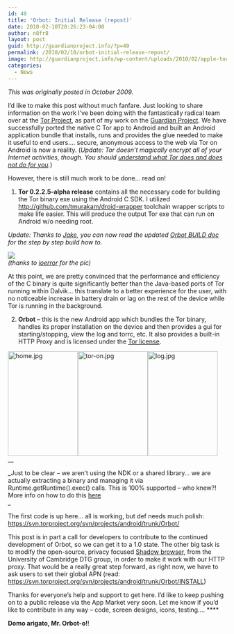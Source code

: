 ```yaml
---
id: 49
title: 'Orbot: Initial Release (repost)'
date: 2010-02-10T20:26:23-04:00
author: n8fr8
layout: post
guid: http://guardianproject.info/?p=49
permalink: /2010/02/10/orbot-initial-release-repost/
image: http://guardianproject.info/wp-content/uploads/2010/02/apple-touch-icon-256-150x150.png
categories:
  - News
---
```

_This was originally posted in October 2009._

I&#8217;d like to make this post without much fanfare. Just looking to share information on the work I&#8217;ve been doing with the fantastically radical team over at the [Tor Project](http://torproject.org), as part of my work on the [Guardian Project](http://openideals.com/guardian). We have successfully ported the native C Tor app to Android and built an Android application bundle that installs, runs and provides the glue needed to make it useful to end users&#8230;. secure, anonymous access to the web via Tor on Android is now a reality. (_Update: Tor doesn&#8217;t magically encrypt all of your Internet activities, though. You should [understand what Tor does and does not do for you](https://www.torproject.org/download.html.en#Warning)._)

However, there is still much work to be done&#8230; read on!

1) **Tor 0.2.2.5-alpha release** contains all the necessary code for building the Tor binary exe using the Android C SDK. I utilized <a href="http://github.com/tmurakam/droid-wrapper" target="_blank">http://github.com/tmurakam/droid-wrapper</a> toolchain wrapper scripts to make life easier. This will produce the output Tor exe that can run on Android w/o needing root.

_Update: Thanks to [Jake](http://www.appelbaum.net/), you can now read the updated [Orbot BUILD doc](https://svn.torproject.org/svn/projects/android/trunk/Orbot/BUILD) for the step by step build how to._

[![](http://farm4.static.flickr.com/3510/3933276410_275a88c115_d.jpg)](http://www.flickr.com/photos/ioerror/3933276410/)  
_(thanks to [ioerror](http://www.flickr.com/photos/ioerror) for the pic)_

At this point, we are pretty convinced that the performance and efficiency of the C binary is quite significantly better than the Java-based ports of Tor running within Dalvik&#8230; this translate to a better experience for the user, with no noticeable increase in battery drain or lag on the rest of the device while Tor is running in the background.

2) **Orbot** &#8211; this is the new Android app which bundles the Tor binary, handles its proper installation on the device and then provides a gui for starting/stopping, view the log and torrc, etc. It also provides a built-in HTTP Proxy and is licensed under the [Tor license](https://www.torproject.org/eff/tor-legal-faq.html).

[<img src="http://farm3.static.flickr.com/2588/4034052788_cff2aaf55c_m.jpg" alt="home.jpg" width="161" height="240" />](http://www.flickr.com/photos/natty/4034052788/ "home.jpg by nathanialfreitas, on Flickr")[<img src="http://farm3.static.flickr.com/2503/4033299037_49517e87b7_m.jpg" alt="tor-on.jpg" width="161" height="240" />](http://www.flickr.com/photos/natty/4033299037/ "tor-on.jpg by nathanialfreitas, on Flickr")[<img src="http://farm3.static.flickr.com/2484/4034052826_e326c056fc_m.jpg" alt="log.jpg" width="161" height="240" />](http://www.flickr.com/photos/natty/4034052826/ "log.jpg by nathanialfreitas, on Flickr")  
__

_Just to be clear &#8211; we aren&#8217;t using the NDK or a shared library&#8230; we are actually extracting a binary and managing it via Runtime.getRuntime().exec() calls. This is 100% supported &#8211; who knew?! More info on how to do this [here](http://remotedroid.net/blog/2009/04/13/running-native-code-in-android/)  
_ 

The first code is up here&#8230; all is working, but def needs much polish:  
<a href="https://svn.torproject.org/svn/projects/android/trunk/Orbot/" target="_blank">https://svn.torproject.org/svn/projects/android/trunk/Orbot/</a>

This post is in part a call for developers to contribute to the continued development of Orbot, so we can get it to a 1.0 state. The other big task is to modify the open-source, privacy focused [Shadow browser](http://www.cl.cam.ac.uk/research/dtg/android/tor/), from the University of Cambridge DTG group, in order to make it work with our HTTP proxy. That would be a really great step forward, as right now, we have to ask users to set their global APN (read: <a href="https://svn.torproject.org/svn/projects/android/trunk/Orbot/INSTALL" target="_blank">https://svn.torproject.org/svn/projects/android/trunk/Orbot/INSTALL</a>)

Thanks for everyone&#8217;s help and support to get here. I&#8217;d like to keep pushing on to a public release via the App Market very soon. Let me know if you&#8217;d like to contribute in any way &#8211; code, screen designs, icons, testing&#8230;.  ****

**Domo arigato, Mr. Orbot-o!**!